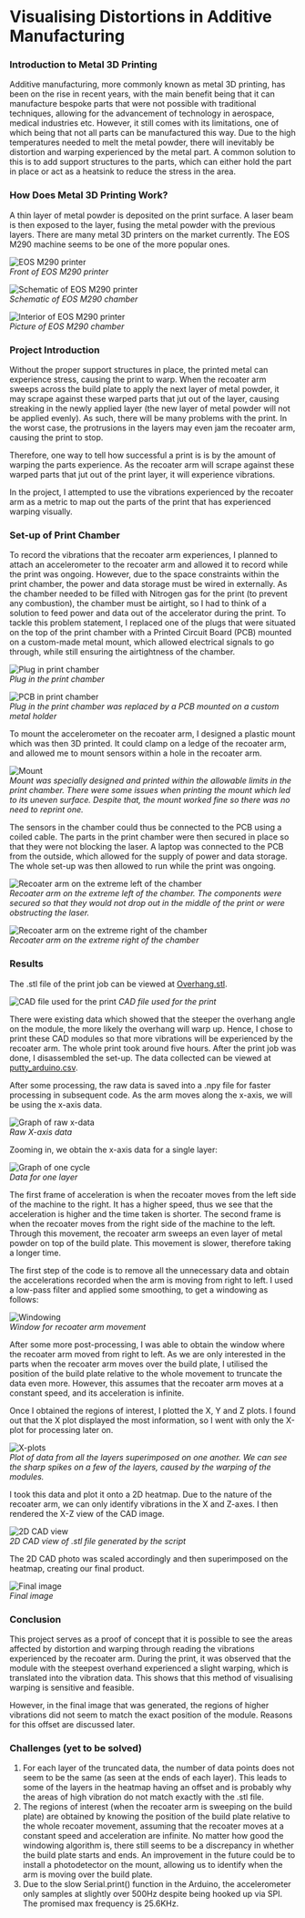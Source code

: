 # Visualising Distortions in Additive Manufacturing
### Introduction to Metal 3D Printing
Additive manufacturing, more commonly known as metal 3D printing, has been on the rise in recent years, with the main benefit being that it can manufacture bespoke parts that were not possible with traditional techniques, allowing for the advancement of technology in aerospace, medical industries etc.
However, it still comes with its limitations, one of which being that not all parts can be manufactured this way. Due to the high temperatures needed to melt the metal powder, there will inevitably be distortion and warping experienced by the metal part. A common solution to this is to add
support structures to the parts, which can either hold the part in place or act as a heatsink to reduce the stress in the area.


### How Does Metal 3D Printing Work?
A thin layer of metal powder is deposited on the print surface. A laser beam is then exposed to the layer, fusing the metal powder with the previous layers. There are many metal 3D printers on the market currently. The EOS M290 machine seems to be one of the more popular ones.

![EOS M290 printer](<./Photos/EOS M290.jpeg>)  
*Front of EOS M290 printer*

![Schematic of EOS M290 printer](<./Photos/EOSM290 schematic.png>)  
*Schematic of EOS M290 chamber*  

![Interior of EOS M290 printer](<./Photos/M290 interior.png>)  
*Picture of EOS M290 chamber*  

### Project Introduction
Without the proper support structures in place, the printed metal can experience stress, causing the print to warp. When the recoater arm sweeps across the build plate to apply the next layer of metal powder, it may scrape against these warped parts that jut out of the layer, causing streaking in the newly applied layer (the new layer of metal powder will not be applied evenly).
As such, there will be many problems with the print. In the worst case, the protrusions in the layers may even jam the recoater arm, causing the print to stop.

Therefore, one way to tell how successful a print is is by the amount of warping the parts experience. As the recoater arm will scrape against these warped parts that jut out of the print layer, it will experience vibrations.

In the project, I attempted to use the vibrations experienced by the recoater arm as a metric to map out the parts of the print that has experienced warping visually.

### Set-up of Print Chamber 

To record the vibrations that the recoater arm experiences, I planned to attach an accelerometer to the recoater arm and allowed it to record while the print was ongoing. However, due to the space constraints within the print chamber, the power and data storage must be wired in externally.
As the chamber needed to be filled with Nitrogen gas for the print (to prevent any combustion), the chamber must be airtight, so I had to think of a solution to feed power and data out of the accelerator during the print.
To tackle this problem statement, I replaced one of the plugs that were situated on the top of the print chamber with a Printed Circuit Board (PCB) mounted on a custom-made metal mount, which allowed electrical signals to go through, while still ensuring the airtightness of the chamber.

![Plug in print chamber](<./Photos/Plug.png>)  
*Plug in the print chamber*  

![PCB in print chamber](<./Photos/PCB.png>)  
*Plug in the print chamber was replaced by a PCB mounted on a custom metal holder*  

To mount the accelerometer on the recoater arm, I designed a plastic mount which was then 3D printed. It could clamp on a ledge of the recoater arm, and allowed me to mount sensors within a hole in the recoater arm.

![Mount](<./Photos/Mount.png>)  
*Mount was specially designed and printed within the allowable limits in the print chamber. There were some issues when printing the mount which led to its uneven surface. Despite that, the mount worked fine so there was no need to reprint one.*  

The sensors in the chamber could thus be connected to the PCB using a coiled cable. The parts in the print chamber were then secured in place so that they were not blocking the laser. A laptop was connected to the PCB from the outside, which allowed for the supply of power and data storage. The whole set-up was then allowed to run while the print was ongoing.

![Recoater arm on the extreme left of the chamber](<./Photos/Arm on left.png>)  
*Recoater arm on the extreme left of the chamber. The components were secured so that they would not drop out in the middle of the print or were obstructing the laser.*  

![Recoater arm on the extreme right of the chamber](<./Photos/Arm on right.png>)  
*Recoater arm on the extreme right of the chamber*  

### Results

The .stl file of the print job can be viewed at [Overhang.stl](<./Photos/Overhang.stl>).

![CAD file used for the print](<./Photos/CAD_file.png>)
*CAD file used for the print*  


There were existing data which showed that the steeper the overhang angle on the module, the more likely the overhang will warp up. Hence, I chose to print these CAD modules so that more vibrations will be experienced by the recoater arm.
The whole print took around five hours. After the print job was done, I disassembled the set-up. The data collected can be viewed at [putty_arduino.csv](<./putty_arduino.csv>).

After some processing, the raw data is saved into a .npy file for faster processing in subsequent code. As the arm moves along the x-axis, we will be using the x-axis data.

![Graph of raw x-data](<./Photos/Raw image graph.png>)  
*Raw X-axis data*  

Zooming in, we obtain the x-axis data for a single layer:

![Graph of one cycle](<./Photos/One cycle.png>)  
*Data for one layer*  

The first frame of acceleration is when the recoater moves from the left side of the machine to the right. It has a higher speed, thus we see that the acceleration is higher and the time taken is shorter. The second frame is when the recoater moves from the right side of the 
machine to the left. Through this movement, the recoater arm sweeps an even layer of metal powder on top of the build plate. This movement is slower, therefore taking a longer time.

The first step of the code is to remove all the unnecessary data and obtain the accelerations recorded when the arm is moving from right to left. I used a low-pass filter and applied some smoothing, to get a windowing as follows:

![Windowing](<./Photos/Windowing.png>)  
*Window for recoater arm movement*  

After some more post-processing, I was able to obtain the window where the recoater arm moved from right to left. As we are only interested in the parts when the recoater arm moves over the build plate, I utilised the position of the build plate relative to the whole movement to truncate the data even more. However,
this assumes that the recoater arm moves at a constant speed, and its acceleration is infinite.

Once I obtained the regions of interest, I plotted the X, Y and Z plots. I found out that the X plot displayed the most information, so I went with only the X-plot for processing later on.

![X-plots](<./Photos/X-axis plot.png>)  
*Plot of data from all the layers superimposed on one another. We can see the sharp spikes on a few of the layers, caused by the warping of the modules.*

I took this data and plot it onto a 2D heatmap. Due to the nature of the recoater arm, we can only identify vibrations in the X and Z-axes. I then rendered the X-Z view of the CAD image.

![2D CAD view](<./Photos/2D-cadview.png>)    
*2D CAD view of .stl file generated by the script*

The 2D CAD photo was scaled accordingly and then superimposed on the heatmap, creating our final product.

![Final image](<./Photos/Final image.png>)  
*Final image*  

### Conclusion
This project serves as a proof of concept that it is possible to see the areas affected by distortion and warping through reading the vibrations experienced by the recoater arm. During the print, it was observed that the module with the steepest overhand experienced a slight warping, which is translated into the vibration data. This shows that this method of visualising warping is sensitive and feasible.   

However, in the final image that was generated, the regions of higher vibrations did not seem to match the exact position of the module. Reasons for this offset are discussed later.

### Challenges (yet to be solved)
1. For each layer of the truncated data, the number of data points does not seem to be the same (as seen at the ends of each layer). This leads to some of the layers in the heatmap having an offset and is probably why the areas of high vibration do not match exactly with the .stl file.
2. The regions of interest (when the recoater arm is sweeping on the build plate) are obtained by knowing the position of the build plate relative to the whole recoater movement, assuming that the recoater moves at a constant speed and acceleration are infinite. No matter how good the windowing algorithm is, there still seems to be a discrepancy in whether the build plate starts and ends. An improvement in the future could be to install a photodetector on the mount, allowing us to identify when the arm is moving over the build plate.
3. Due to the slow Serial.print() function in the Arduino, the accelerometer only samples at slightly over 500Hz despite being hooked up via SPI. The promised max frequency is 25.6KHz.
